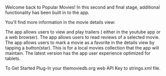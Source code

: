Welcome back to Popular Movies! In this second and final stage, additional functionality has been built in to the app.

You’ll find more information in the movie details view:
 
The app allows users to view and play trailers ( either in the youtube app or a web browser).
The app allows users to read reviews of a selected movie.
The app allows users to mark a movie as a favorite in the details view by tapping a button(star). This is for a local movies collection that the app will maintain.
The latest version has the app user experience optimized for tablets.

To Get Started Plug-In your themoviedb.org web API Key to strings.xml file.

